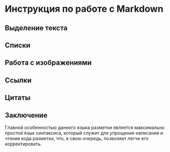 # Инструкция по работе с Markdown


## Выделение текста

## Списки

## Работа с изображениями

## Ссылки

## Цитаты

## Заключение
Главной особенностью данного языка разметки является максимально простой язык синтаксиса, который служит для упрощения написания и чтения кода разметки, что, в свою очередь, позволяет легче его корректировать.